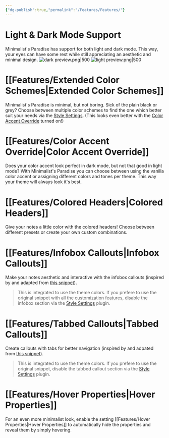 ```yaml
---
{"dg-publish":true,"permalink":"/Features/Features/"}
---
```


# Light & Dark Mode Support
Minimalist's Paradise has support for both light and dark mode. This way, your eyes can have some rest while still appreciating an aesthetic and minimal design.
![dark preview.png|500](/img/user/attachments/dark%20preview.png) 
![light preview.png|500](/img/user/attachments/light%20preview.png)
# [[Features/Extended Color Schemes\|Extended Color Schemes]]
Minimalist's Paradise is minimal, but not boring. Sick of the plain black or grey? Choose between multiple color schemes to find the one which better suit your needs via the [Style Settings](https://github.com/mgmeyers/obsidian-style-settings). (This looks even better with the [Color Accent Override](Color%20Accent%20Override.md) turned on!)
# [[Features/Color Accent Override\|Color Accent Override]]
Does your color accent look perfect in dark mode, but not that good in light mode? With Minimalist's Paradise you can choose between using the vanilla color accent or assigning different colors and tones per theme. This way your theme will always look it's best.
# [[Features/Colored Headers\|Colored Headers]]
Give your notes a little color with the colored headers! Choose between different presets or create your own custom combinations.
# [[Features/Infobox Callouts\|Infobox Callouts]]
Make your notes aesthetic and interactive with the infobox callouts (inspired by and adapted from [this snippet](https://github.com/Avyrra/Infobox-Callouts?tab=readme-ov-file)).
> This is integrated to use the theme colors. If you prefere to use the original snippet with all the customization features, disable the infobox section via the [Style Settings](https://github.com/mgmeyers/obsidian-style-settings) plugin.
# [[Features/Tabbed Callouts\|Tabbed Callouts]]
Create callouts with tabs for better navigation (inspired by and adpated from [this snippet](https://github.com/r-u-s-h-i-k-e-s-h/Obsidian-CSS-Snippets/blob/Collection/Snippets/Callout%20styling%20-%20Tabbed%20callout.md)).

> This is integrated to use the theme colors. If you prefere to use the original snippet, disable the tabbed callout section via the [Style Settings](https://github.com/mgmeyers/obsidian-style-settings) plugin.
# [[Features/Hover Properties\|Hover Properties]]
For an even more minimalist look, enable the setting [[Features/Hover Properties\|Hover Properties]] to automatically hide the properties and reveal them by simply hovering.